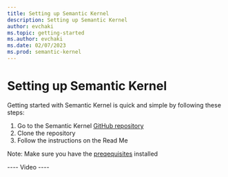 ```yaml
---
title: Setting up Semantic Kernel
description: Setting up Semantic Kernel
author: evchaki
ms.topic: getting-started
ms.author: evchaki
ms.date: 02/07/2023
ms.prod: semantic-kernel
---
```

# Setting up Semantic Kernel

Getting started with Semantic Kernel is quick and simple by following these steps:
1. Go to the Semantic Kernel [GitHub repository](https://github.com/microsoft/semantic-kernel)
2. Clone the repository
3. Follow the instructions on the Read Me


Note: Make sure you have the [preqequisites](prereqs) installed

---- Video ----
